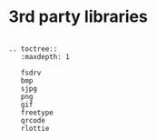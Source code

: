 # 3rd party libraries


```eval_rst

.. toctree::
   :maxdepth: 1

   fsdrv
   bmp
   sjpg
   png
   gif
   freetype
   qrcode
   rlottie
```

